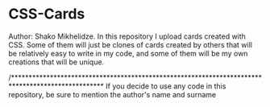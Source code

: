 # CSS-Cards
Author: Shako Mikhelidze.
In this repository I upload cards created with CSS. Some of them will just be clones of cards created by others that will be relatively easy to write in my code,
and some of them will be my own creations that will be unique.

/**************************************************************************************************
If you decide to use any code in this repository, be sure to mention the author's name and surname
